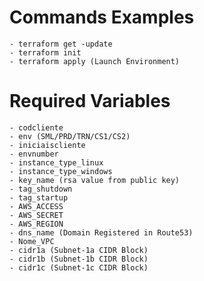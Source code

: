 Commands Examples 
======================

```
- terraform get -update
- terraform init
- terraform apply (Launch Environment)
```

Required Variables
=======================

```
- codcliente
- env (SML/PRD/TRN/CS1/CS2)
- iniciaiscliente
- envnumber 
- instance_type_linux
- instance_type_windows
- key_name (rsa value from public key) 
- tag_shutdown 
- tag_startup
- AWS_ACCESS 
- AWS_SECRET
- AWS_REGION 
- dns_name (Domain Registered in Route53)
- Nome_VPC 
- cidr1a (Subnet-1a CIDR Block)
- cidr1b (Subnet-1b CIDR Block)
- cidr1c (Subnet-1c CIDR Block)
```
